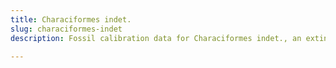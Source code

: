 ```yaml
---
title: Characiformes indet.
slug: characiformes-indet
description: Fossil calibration data for Characiformes indet., an extinct species of fish. Includes taxonomy authority and locality references, and cross-references to living taxa.

---
```

